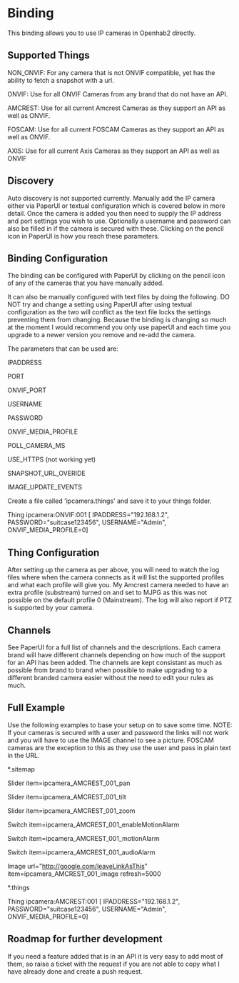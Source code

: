 # <bindingName> Binding

This binding allows you to use IP cameras in Openhab2 directly.

## Supported Things

NON_ONVIF: For any camera that is not ONVIF compatible, yet has the ability to fetch a snapshot with a url.

ONVIF: Use for all ONVIF Cameras from any brand that do not have an API.

AMCREST: Use for all current Amcrest Cameras as they support an API as well as ONVIF.

FOSCAM: Use for all current FOSCAM Cameras as they support an API as well as ONVIF.

AXIS: Use for all current Axis Cameras as they support an API as well as ONVIF


## Discovery

Auto discovery is not supported currently. Manually add the IP camera either via PaperUI or textual configuration which is covered below in more detail. Once the camera is added you then need to supply the IP address and port settings you wish to use. Optionally a username and password can also be filled in if the camera is secured with these. Clicking on the pencil icon in PaperUI is how you reach these parameters.

## Binding Configuration

The binding can be configured with PaperUI by clicking on the pencil icon of any of the cameras that you have manually added. 

It can also be manually configured with text files by doing the following. DO NOT try and change a setting using PaperUI after using textual configuration as the two will conflict as the text file locks the settings preventing them from changing. Because the binding is changing so much at the moment I would recommend you only use paperUI and each time you upgrade to a newer version you remove and re-add the camera.

The parameters that can be used are:

IPADDRESS

PORT

ONVIF_PORT

USERNAME

PASSWORD

ONVIF_MEDIA_PROFILE

POLL_CAMERA_MS

USE_HTTPS (not working yet)

SNAPSHOT_URL_OVERIDE

IMAGE_UPDATE_EVENTS



Create a file called 'ipcamera.things' and save it to your things folder.

Thing ipcamera:ONVIF:001 [ IPADDRESS="192.168.1.2", PASSWORD="suitcase123456", USERNAME="Admin", ONVIF_MEDIA_PROFILE=0]




## Thing Configuration

After setting up the camera as per above, you will need to watch the log files where when the camera connects as it will list the supported profiles and what each profile will give you. My Amcrest camera needed to have an extra profile (substream) turned on and set to MJPG as this was not possible on the default profile 0 (Mainstream). The log will also report if PTZ is supported by your camera.

## Channels

See PaperUI for a full list of channels and the descriptions. Each camera brand will have different channels depending on how much of the support for an API has been added. The channels are kept consistant as much as possible from brand to brand when possible to make upgrading to a different branded camera easier without the need to edit your rules as much.

## Full Example

Use the following examples to base your setup on to save some time. NOTE: If your cameras is secured with a user and password the links will not work and you will have to use the IMAGE channel to see a picture. FOSCAM cameras are the exception to this as they use the user and pass in plain text in the URL.

*.sitemap

Slider item=ipcamera_AMCREST_001_pan

Slider item=ipcamera_AMCREST_001_tilt

Slider item=ipcamera_AMCREST_001_zoom

Switch item=ipcamera_AMCREST_001_enableMotionAlarm

Switch item=ipcamera_AMCREST_001_motionAlarm

Switch item=ipcamera_AMCREST_001_audioAlarm

Image url="http://google.com/leaveLinkAsThis" item=ipcamera_AMCREST_001_image refresh=5000
             
                

*.things

Thing ipcamera:AMCREST:001 [ IPADDRESS="192.168.1.2", PASSWORD="suitcase123456", USERNAME="Admin", ONVIF_MEDIA_PROFILE=0]

## Roadmap for further development

If you need a feature added that is in an API it is very easy to add most of them, so raise a ticket with the request if you are not able to copy what I have already done and create a push request.
